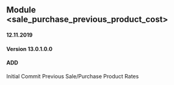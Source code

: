 ## Module <sale_purchase_previous_product_cost>

#### 12.11.2019
#### Version 13.0.1.0.0
#### ADD
Initial Commit Previous Sale/Purchase Product Rates



